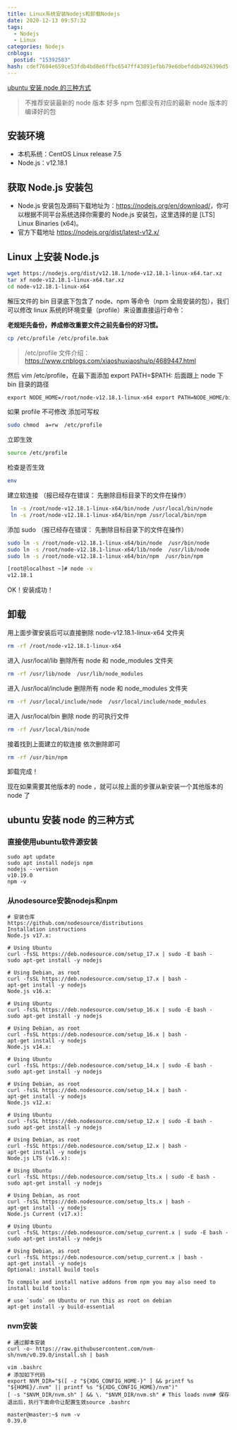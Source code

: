 ```yaml
---
title: Linux系统安装Nodejs和卸载Nodejs
date: 2020-12-13 09:57:32
tags:
  - Nodejs
  - Linux
categories: Nodejs
cnblogs:
  postid: "15392583"
hash: cdef7604e659ce53fdb4bd8e6ffbc6547ff43891efbb79e6dbefddb4926396d5
---
```



[ubuntu 安装 node 的三种方式](https://www.cnblogs.com/fireblackman/p/15688513.html)

> 不推荐安装最新的 node 版本 好多 npm 包都没有对应的最新 node 版本的编译好的包

## 安装环境

- 本机系统：CentOS Linux release 7.5
- Node.js：v12.18.1

## 获取 Node.js 安装包

- Node.js 安装包及源码下载地址为：<https://nodejs.org/en/download/>，你可以根据不同平台系统选择你需要的 Node.js 安装包，这里选择的是 [LTS] Linux Binaries (x64)。
- 官方下载地址 <https://nodejs.org/dist/latest-v12.x/>

## Linux 上安装 Node.js

```bash
wget https://nodejs.org/dist/v12.18.1/node-v12.18.1-linux-x64.tar.xz    // 下载
tar xf node-v12.18.1-linux-x64.tar.xz                                   // 解压
cd node-v12.18.1-linux-x64                                              // 进入解压目录
```

解压文件的 bin 目录底下包含了 node、npm 等命令（npm 全局安装的包），我们可以修改 linux 系统的环境变量（profile）来设置直接运行命令：

**老规矩先备份，养成修改重要文件之前先备份的好习惯。**

```bash
cp /etc/profile /etc/profile.bak
```

> /etc/profile 文件介绍： <https://www.cnblogs.com/xiaoshuxiaoshu/p/4689447.html>

然后 vim /etc/profile，在最下面添加 export PATH=$PATH: 后面跟上 node 下 bin 目录的路径

```html
export NODE_HOME=/root/node-v12.18.1-linux-x64 export PATH=NODE_HOME/bin:$PATH
```

如果 profile 不可修改 添加可写权

```bash
sudo chmod  a=rw  /etc/profile
```

立即生效

```bash
source /etc/profile
```

检查是否生效

```bash
env
```

建立软连接 （报已经存在错误： 先删除目标目录下的文件在操作）

```bash
 ln -s /root/node-v12.18.1-linux-x64/bin/node /usr/local/bin/node
 ln -s /root/node-v12.18.1-linux-x64/bin/npm /usr/local/bin/npm
```

添加 sudo （报已经存在错误： 先删除目标目录下的文件在操作）

```bash
sudo ln -s /root/node-v12.18.1-linux-x64/bin/node  /usr/bin/node
sudo ln -s /root/node-v12.18.1-linux-x64/lib/node  /usr/lib/node
sudo ln -s /root/node-v12.18.1-linux-x64/bin/npm  /usr/bin/npm
```

```bash
[root@localhost ~]# node -v
v12.18.1
```

OK！安装成功！

## 卸载

用上面步骤安装后可以直接删除 node-v12.18.1-linux-x64 文件夹

```bash
rm -rf /root/node-v12.18.1-linux-x64
```

进入 /usr/local/lib 删除所有 node 和 node_modules 文件夹

```bash
rm -rf /usr/lib/node  /usr/lib/node_modules
```

进入 /usr/local/include 删除所有 node 和 node_modules 文件夹

```bash
rm -rf /usr/local/include/node  /usr/local/include/node_modules
```

进入 /usr/local/bin 删除 node 的可执行文件

```bash
rm -rf /usr/local/bin/node
```

接着找到上面建立的软连接 依次删除即可

```bash
rm -rf /usr/bin/npm
```

卸载完成！

现在如果需要其他版本的 node ，就可以按上面的步骤从新安装一个其他版本的 node 了

## ubuntu 安装 node 的三种方式

### 直接使用ubuntu软件源安装

```
sudo apt update
sudo apt install nodejs npm
nodejs --version
v10.19.0
npm -v
```

### 从nodesource安装nodejs和npm

```
# 安装仓库
https://github.com/nodesource/distributions
Installation instructions
Node.js v17.x:

# Using Ubuntu
curl -fsSL https://deb.nodesource.com/setup_17.x | sudo -E bash -
sudo apt-get install -y nodejs

# Using Debian, as root
curl -fsSL https://deb.nodesource.com/setup_17.x | bash -
apt-get install -y nodejs
Node.js v16.x:

# Using Ubuntu
curl -fsSL https://deb.nodesource.com/setup_16.x | sudo -E bash -
sudo apt-get install -y nodejs

# Using Debian, as root
curl -fsSL https://deb.nodesource.com/setup_16.x | bash -
apt-get install -y nodejs
Node.js v14.x:

# Using Ubuntu
curl -fsSL https://deb.nodesource.com/setup_14.x | sudo -E bash -
sudo apt-get install -y nodejs

# Using Debian, as root
curl -fsSL https://deb.nodesource.com/setup_14.x | bash -
apt-get install -y nodejs
Node.js v12.x:

# Using Ubuntu
curl -fsSL https://deb.nodesource.com/setup_12.x | sudo -E bash -
sudo apt-get install -y nodejs

# Using Debian, as root
curl -fsSL https://deb.nodesource.com/setup_12.x | bash -
apt-get install -y nodejs
Node.js LTS (v16.x):

# Using Ubuntu
curl -fsSL https://deb.nodesource.com/setup_lts.x | sudo -E bash -
sudo apt-get install -y nodejs

# Using Debian, as root
curl -fsSL https://deb.nodesource.com/setup_lts.x | bash -
apt-get install -y nodejs
Node.js Current (v17.x):

# Using Ubuntu
curl -fsSL https://deb.nodesource.com/setup_current.x | sudo -E bash -
sudo apt-get install -y nodejs

# Using Debian, as root
curl -fsSL https://deb.nodesource.com/setup_current.x | bash -
apt-get install -y nodejs
Optional: install build tools

To compile and install native addons from npm you may also need to install build tools:

# use `sudo` on Ubuntu or run this as root on debian
apt-get install -y build-essential

```

### nvm安装

```
# 通过脚本安装
curl -o- https://raw.githubusercontent.com/nvm-sh/nvm/v0.39.0/install.sh | bash
```

```
vim .bashrc
# 添加如下代码
export NVM_DIR="$([ -z "${XDG_CONFIG_HOME-}" ] && printf %s "${HOME}/.nvm" || printf %s "${XDG_CONFIG_HOME}/nvm")"
[ -s "$NVM_DIR/nvm.sh" ] && \. "$NVM_DIR/nvm.sh" # This loads nvm# 保存退出后，执行下面命令让配置生效source .bashrc
```

```
master@master:~$ nvm -v
0.39.0
```
